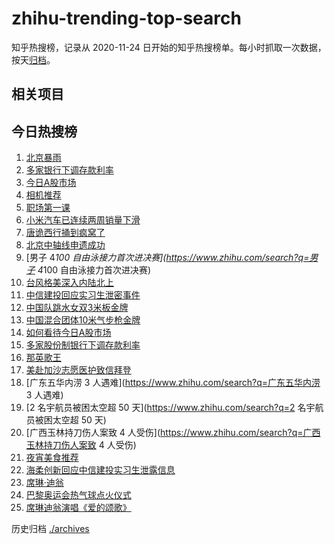 # zhihu-trending-top-search

知乎热搜榜，记录从 2020-11-24
日开始的知乎热搜榜单。每小时抓取一次数据，按天[归档](./archives)。

## 相关项目

## 今日热搜榜

<!-- BEGIN -->
<!-- 最后更新时间 Tue Jul 30 2024 21:12:31 GMT+0800 (China Standard Time) -->

1. [北京暴雨](https://www.zhihu.com/search?q=北京暴雨)
1. [多家银行下调存款利率](https://www.zhihu.com/search?q=多家银行下调存款利率)
1. [今日A股市场](https://www.zhihu.com/search?q=今日A股市场)
1. [相机推荐](https://www.zhihu.com/search?q=相机推荐)
1. [职场第一课](https://www.zhihu.com/search?q=职场第一课)
1. [小米汽车已连续两周销量下滑](https://www.zhihu.com/search?q=小米汽车已连续两周销量下滑)
1. [唐诡西行捅到疯窝了](https://www.zhihu.com/search?q=唐诡西行捅到疯窝了)
1. [北京中轴线申遗成功](https://www.zhihu.com/search?q=北京中轴线申遗成功)
1. [男子 4*100 自由泳接力首次进决赛](https://www.zhihu.com/search?q=男子 4*100
   自由泳接力首次进决赛)
1. [台风格美深入内陆北上](https://www.zhihu.com/search?q=台风格美深入内陆北上)
1. [中信建投回应实习生泄密事件](https://www.zhihu.com/search?q=中信建投回应实习生泄密事件)
1. [中国队跳水女双3米板金牌](https://www.zhihu.com/search?q=中国队跳水女双3米板金牌)
1. [中国混合团体10米气步枪金牌](https://www.zhihu.com/search?q=中国混合团体10米气步枪金牌)
1. [如何看待今日A股市场](https://www.zhihu.com/search?q=如何看待今日A股市场)
1. [多家股份制银行下调存款利率](https://www.zhihu.com/search?q=多家股份制银行下调存款利率)
1. [那英歌王](https://www.zhihu.com/search?q=那英歌王)
1. [美赴加沙志愿医护致信拜登](https://www.zhihu.com/search?q=美赴加沙志愿医护致信拜登)
1. [广东五华内涝 3 人遇难](https://www.zhihu.com/search?q=广东五华内涝 3 人遇难)
1. [2 名宇航员被困太空超 50 天](https://www.zhihu.com/search?q=2
   名宇航员被困太空超 50 天)
1. [广西玉林持刀伤人案致 4
   人受伤](https://www.zhihu.com/search?q=广西玉林持刀伤人案致 4 人受伤)
1. [夜宵美食推荐](https://www.zhihu.com/search?q=夜宵美食推荐)
1. [海柔创新回应中信建投实习生泄露信息](https://www.zhihu.com/search?q=海柔创新回应中信建投实习生泄露信息)
1. [席琳·迪翁](https://www.zhihu.com/search?q=席琳·迪翁)
1. [巴黎奥运会热气球点火仪式](https://www.zhihu.com/search?q=巴黎奥运会热气球点火仪式)
1. [席琳迪翁演唱《爱的颂歌》](https://www.zhihu.com/search?q=席琳迪翁演唱《爱的颂歌》)

<!-- END -->

历史归档 [./archives](./archives)
